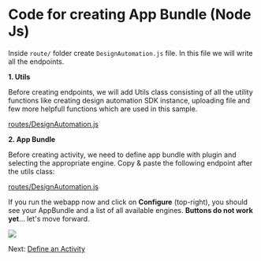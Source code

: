 # Code for creating App Bundle (Node Js)


Inside `route/` folder create `DesignAutomation.js` file. In this file we will write all the endpoints.

**1. Utils**

Before creating endpoints, we will add Utils class consisting of all the utility functions like creating design automation SDK instance, uploading file and few more helpfull functions which are used in this sample.

[routes/DesignAutomation.js](_snippets/modifymodels/node/routes/DesignAutomation.1.js ':include :type=code javascript')

**2. App Bundle**

Before creating activity, we need to define app bundle with plugin and selecting the appropriate engine. Copy & paste the following endpoint after the utils class:

[routes/DesignAutomation.js](_snippets/modifymodels/node/routes/DesignAutomation.2.js ':include :type=code javascript')

If you run the webapp now and click on **Configure** (top-right), you should see your AppBundle and a list of all available engines. **Buttons do not work yet**... let's move forward.

![](_media/designautomation/list_engines.png)

Next: [Define an Activity](designautomation/activity/)